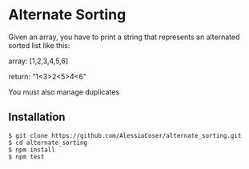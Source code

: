 # Alternate Sorting

Given an array, you have to print a string that
represents an alternated sorted list like this:

array: [1,2,3,4,5,6]

return: "1<3>2<5>4<6"

You must also manage duplicates

## Installation
    $ git clone https://github.com/AlessioCoser/alternate_sorting.git
    $ cd alternate_sorting
    $ npm install
    $ npm test
